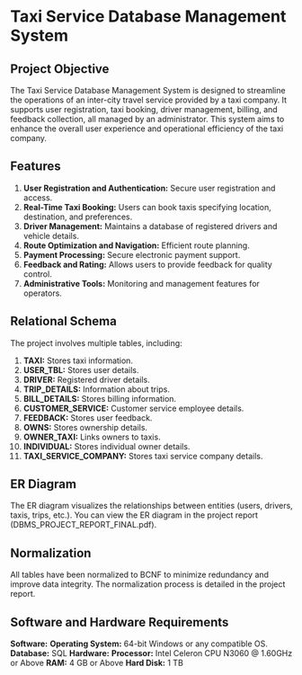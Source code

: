 # Taxi Service Database Management System
## Project Objective
The Taxi Service Database Management System is designed to streamline the operations of an inter-city travel service provided by a taxi company. It supports user registration, taxi booking, driver management, billing, and feedback collection, all managed by an administrator. This system aims to enhance the overall user experience and operational efficiency of the taxi company.
## Features
1. **User Registration and Authentication:** Secure user registration and access.
2. **Real-Time Taxi Booking:** Users can book taxis specifying location, destination, and preferences.
3. **Driver Management:** Maintains a database of registered drivers and vehicle details.
4. **Route Optimization and Navigation:** Efficient route planning.
5. **Payment Processing:** Secure electronic payment support.
6. **Feedback and Rating:** Allows users to provide feedback for quality control.
7. **Administrative Tools:** Monitoring and management features for operators.
## Relational Schema
The project involves multiple tables, including:
1. **TAXI:** Stores taxi information.
2. **USER_TBL:** Stores user details.
3. **DRIVER:** Registered driver details.
4. **TRIP_DETAILS:** Information about trips.
5. **BILL_DETAILS:** Stores billing information.
6. **CUSTOMER_SERVICE:** Customer service employee details.
7. **FEEDBACK:** Stores user feedback.
8. **OWNS:** Stores ownership details.
9. **OWNER_TAXI:** Links owners to taxis.
10. **INDIVIDUAL:** Stores individual owner details.
11. **TAXI_SERVICE_COMPANY:** Stores taxi service company details.
## ER Diagram
The ER diagram visualizes the relationships between entities (users, drivers, taxis, trips, etc.). You can view the ER diagram in the project report (DBMS_PROJECT_REPORT_FINAL.pdf).
## Normalization
All tables have been normalized to BCNF to minimize redundancy and improve data integrity. The normalization process is detailed in the project report.
## Software and Hardware Requirements
**Software:** 
**Operating System:** 64-bit Windows or any compatible OS.
**Database:** SQL
**Hardware:**
**Processor:** Intel Celeron CPU N3060 @ 1.60GHz or Above
**RAM:** 4 GB or Above
**Hard Disk:** 1 TB
